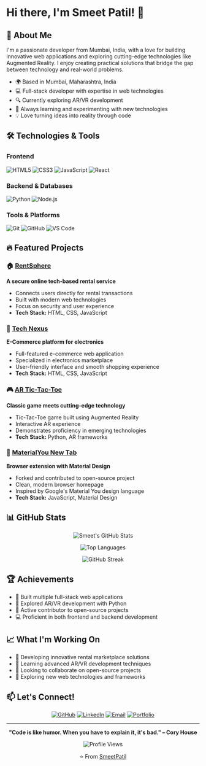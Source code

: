 # Hi there, I'm Smeet Patil! 👋

## 🚀 About Me

I'm a passionate developer from Mumbai, India, with a love for building innovative web applications and exploring cutting-edge technologies like Augmented Reality. I enjoy creating practical solutions that bridge the gap between technology and real-world problems.

- 🌍 Based in Mumbai, Maharashtra, India
- 💻 Full-stack developer with expertise in web technologies
- 🔍 Currently exploring AR/VR development
- 🌱 Always learning and experimenting with new technologies
- 💡 Love turning ideas into reality through code

## 🛠️ Technologies & Tools

### Frontend
![HTML5](https://img.shields.io/badge/-HTML5-E34F26?style=flat-square&logo=html5&logoColor=white)
![CSS3](https://img.shields.io/badge/-CSS3-1572B6?style=flat-square&logo=css3&logoColor=white)
![JavaScript](https://img.shields.io/badge/-JavaScript-F7DF1E?style=flat-square&logo=javascript&logoColor=black)
![React](https://img.shields.io/badge/-React-61DAFB?style=flat-square&logo=react&logoColor=black)

### Backend & Databases
![Python](https://img.shields.io/badge/-Python-3776AB?style=flat-square&logo=python&logoColor=white)
![Node.js](https://img.shields.io/badge/-Node.js-339933?style=flat-square&logo=nodedotjs&logoColor=white)

### Tools & Platforms
![Git](https://img.shields.io/badge/-Git-F05032?style=flat-square&logo=git&logoColor=white)
![GitHub](https://img.shields.io/badge/-GitHub-181717?style=flat-square&logo=github&logoColor=white)
![VS Code](https://img.shields.io/badge/-VS_Code-007ACC?style=flat-square&logo=visualstudiocode&logoColor=white)

## 🔥 Featured Projects

### 🏠 [RentSphere](https://github.com/SmeetPatil/RentSphere)
**A secure online tech-based rental service**
- Connects users directly for rental transactions
- Built with modern web technologies
- Focus on security and user experience
- **Tech Stack:** HTML, CSS, JavaScript

### 🛒 [Tech Nexus](https://github.com/SmeetPatil/tech-nexus)
**E-Commerce platform for electronics**
- Full-featured e-commerce web application
- Specialized in electronics marketplace
- User-friendly interface and smooth shopping experience
- **Tech Stack:** HTML, CSS, JavaScript

### 🎮 [AR Tic-Tac-Toe](https://github.com/SmeetPatil/AR_TicTacToe)
**Classic game meets cutting-edge technology**
- Tic-Tac-Toe game built using Augmented Reality
- Interactive AR experience
- Demonstrates proficiency in emerging technologies
- **Tech Stack:** Python, AR frameworks

### 🌟 [MaterialYou New Tab](https://github.com/SmeetPatil/MaterialYouNewTab)
**Browser extension with Material Design**
- Forked and contributed to open-source project
- Clean, modern browser homepage
- Inspired by Google's Material You design language
- **Tech Stack:** JavaScript, Material Design

## 📊 GitHub Stats

<div align="center">
  
![Smeet's GitHub Stats](https://github-readme-stats.vercel.app/api?username=SmeetPatil&show_icons=true&theme=radical&hide_border=true&count_private=true)

![Top Languages](https://github-readme-stats.vercel.app/api/top-langs/?username=SmeetPatil&layout=compact&theme=radical&hide_border=true)

![GitHub Streak](https://github-readme-streak-stats.herokuapp.com/?user=SmeetPatil&theme=radical&hide_border=true)

</div>

## 🏆 Achievements

- 🌟 Built multiple full-stack web applications
- 🚀 Explored AR/VR development with Python
- 🤝 Active contributor to open-source projects
- 💻 Proficient in both frontend and backend development

## 📈 What I'm Working On

- 🔭 Developing innovative rental marketplace solutions
- 🌱 Learning advanced AR/VR development techniques
- 👯 Looking to collaborate on open-source projects
- 💬 Exploring new web technologies and frameworks

## 📫 Let's Connect!

<div align="center">

[![GitHub](https://img.shields.io/badge/-GitHub-181717?style=for-the-badge&logo=github&logoColor=white)](https://github.com/SmeetPatil)
[![LinkedIn](https://img.shields.io/badge/-LinkedIn-0077B5?style=for-the-badge&logo=linkedin&logoColor=white)](https://linkedin.com/in/smeetpatil)
[![Email](https://img.shields.io/badge/-Email-D14836?style=for-the-badge&logo=gmail&logoColor=white)](mailto:your.email@gmail.com)
[![Portfolio](https://img.shields.io/badge/-Portfolio-000000?style=for-the-badge&logo=react&logoColor=white)](https://your-portfolio-site.com)

</div>

---

<div align="center">
  
**"Code is like humor. When you have to explain it, it's bad." – Cory House**

![Profile Views](https://komarev.com/ghpvc/?username=SmeetPatil&color=blueviolet&style=flat-square&label=Profile+Views)

⭐️ From [SmeetPatil](https://github.com/SmeetPatil)

</div>